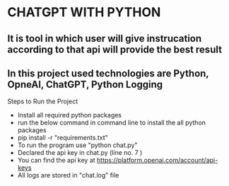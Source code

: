 # CHATGPT WITH PYTHON

## It is tool in which user will give instrucation according to that api will provide the best result

## In this project used technologies are Python, OpneAI, ChatGPT, Python Logging

Steps to Run the Project
- Install all required python packages 
- run the below command in command line to install the all python packages
- pip install -r "requirements.txt"
- To run the program use "python chat.py"
- Declared the api key in chat.py (line no. 7 )
- You can find the api key at https://platform.openai.com/account/api-keys
- All logs are stored in "chat.log" file 
